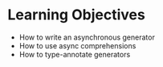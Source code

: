 # Learning Objectives

 - How to write an asynchronous generator
 - How to use async comprehensions
 - How to type-annotate generators

